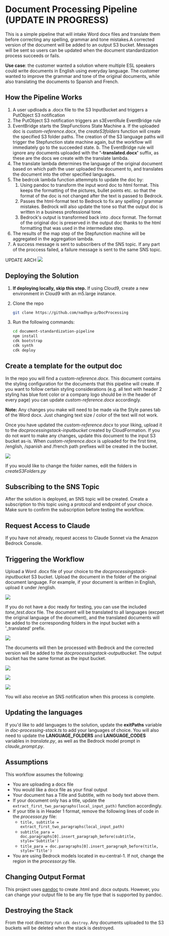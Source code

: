 # Document Processing Pipeline (UPDATE IN PROGRESS)

This is a simple pipeline that will intake Word docx files and translate them before correcting any spelling, grammar and tone mistakes.A corrected version of the document will be added to an output S3 bucket. Messages will be sent so users can be updated when the document standardization process succeeds or fails. 

**Use case**: the customer wanted a solution where multiple ESL speakers could write documents in English using everyday language. The customer wanted to improve the grammar and tone of the original documents, while also translating the documents to Spanish and French.

## How the Pipeline Works
1. A user updloads a .docx file to the S3 InputBucket and triggers a PutObject S3 notification
2. The PutObject S3 notification triggers an s3EventRule EventBridge rule
3. EventBridge starts the StepFunctions State Machine
    a. If the uploaded doc is _custom-reference.docx_, the _createS3folders_ function will create the specified S3 folder paths. The creation of the S3 language paths will trigger the Stepfunction state machine again, but the workflow will immediately go to the succeeded state.
    b. The EventBridge rule will ignore any documents uploaded with the **'-translated.docx'** suffix, as these are the docs we create with the translate lambda.
4. The translate lambda determines the language of the original document based on which path the user uploaded the document to, and translates the document into the other specified languages.
5. The bedrcok lambda function attemmpts to update the doc by:
    1. Using pandoc to transform the input word doc to html format. This keeps the formatting of the pictures, bullet points etc. so that the format of the doc is not changed after the text is passed to Bedrock.
    2. Passes the html-format text to Bedrock to fix any spelling / grammar mistakes. Bedrock will also update the tone so that the output doc is written in a business professional tone.
    3. Bedrock's output is transformed back into .docx format. The format of the original doc is preserved in the output doc thanks to the html formatting that was used in the intermediate step.
6. The results of the map step of the Stepfunction machine will be aggregated in the aggregation lambda.
7. A success message is sent to subscribers of the SNS topic. If any part of the proccess failed, a failure message is sent to the same SNS topic.

UPDATE ARCH
![](Architecture.png)


## Deploying the Solution
1. **If deploying locally, skip this step.** If using Cloud9, create a new environment in Cloud9 with an m5.large instance.
2. Clone the repo
    ```bash
    git clone https://github.com/nadhya-p/DocProcessing
    ```
3. Run the following commands: 

    ```bash
    cd document-standardization-pipeline
    npm install
    cdk bootstrap
    cdk synth
    cdk deploy
    ```

## Create a template for the output doc
In the repo you will find a _custom-reference.docx_. This document contains the styling configuration for the documents that this pipeline will create. If you want to follow certain styling considerations (e.g. all text with header 2 styling has blue font color or a company logo should be in the header of every page) you can update _custom-reference.docx_ accordingly. 

**Note:** Any changes you make will need to be made via the Style panes tab of the Word docx. Just changing text size / color of the text will not work.

Once you have updated the _custom-reference.docx_ to your liking, upload it to the _docprocessingstack-inputbucket_ created by CloudFormation. If you do not want to make any changes, update this document to the input S3 bucket as-is. When _custom-reference.docx_ is uploaded for the first time, /english, /spanish and /french path prefixes will be created in the bucket.

![](pictures/input_bucket.png)

If you would like to change the folder names, edit the folders in _createS3Folders.py_

## Subscribing to the SNS Topic
After the solution is deployed, an SNS topic will be created. Create a subscription to this topic using a protocol and endpoint of your choice. Make sure to confirm the subscription before testing the workflow.

## Request Access to Claude
If you have not already, request access to Claude Sonnet via the Amazon Bedrock Console.

## Triggering the Workflow
Upload a Word .docx file of your choice to the _docprocessingstack-inputbucket_ S3 bucket. Upload the document in the folder of the original document language. For example, if your document is written in English, upload it under /english.

![](pictures/upload_tone_test.png)

If you do not have a doc ready for testing, you can use the included *tone_test.docx* file. The document will be translated to all languages (excpet the original language of the document), and the translated documents will be added to the corresponding folders in the input bucket with a '_translated' prefix. 

![](pictures/translated_doc.png)


The documents will then be processed with Bedrock and the corrected version will be added to the _docprocessingstack-outputbucket_. The output bucket has the same format as the input bucket.

![](pictures/output_bucket.png)

![](pictures/english.png)

![](pictures/french.png)

You will also receive an SNS notification when this process is complete.


## Updating the languages
If you'd like to add languages to the solution, update the __exitPaths__ variable in _doc-processing-stack.ts_ to add your languages of choice. You will also need to update the __LANGUAGE_FOLDERS__ and __LANGUAGE_CODES__ variables in _translate.py_, as well as the Bedrock model prompt in *claude_prompt.py*.

## Assumptions
This workflow assumes the following:
* You are uploading a docx file
* You would like a docx file as your final output
* Your document has a Title and Subtitle, with no body text above them.
* If your document only has a title, update the ```extract_first_two_paragraphs(local_input_path)``` function accordingly.
* If your title is in Header 1 format, remove the following lines of code in the _processor.py_ file: 
    * ```title, subtitle = extract_first_two_paragraphs(local_input_path)```
    * ```subtitle_para = doc.paragraphs[0].insert_paragraph_before(subtitle, style='Subtitle')```
    * ```title_para = doc.paragraphs[0].insert_paragraph_before(title, style='Title')```
* You are using Bedrock models located in eu-central-1. If not, change the region in the _processor.py_ file.

## Changing Output Format
This project uses [pandoc](https://pandoc.org/) to create .html and .docx outputs. However, you can change your output file to be any file type that is supported by pandoc.

## Destroying the Stack
From the root directory run ```cdk destroy```. Any documents uploaded to the S3 buckets will be deleted when the stack is destroyed.